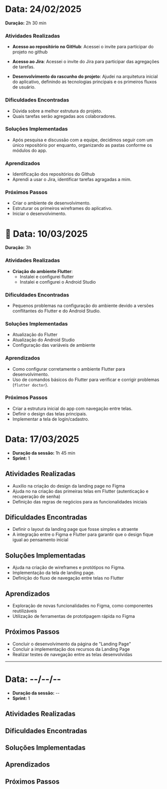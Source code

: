 # Data: 24/02/2025  
**Duração:** 2h 30 min

### Atividades Realizadas  
- **Acesso ao repositório no GitHub**: Acessei o invite para participar do projeto no github

- **Acesso ao Jira**: Acessei o invite do Jira para participar das agregações de tarefas. 

- **Desenvolvimento do rascunho do projeto**: Ajudei na arquitetura inicial do aplicativo, definindo as tecnologias principais e os primeiros fluxos de usuário.  

### Dificuldades Encontradas  
- Dúvida sobre a melhor estrutura do projeto.
- Quais tarefas serão agregadas aos colaboradores.

### Soluções Implementadas  
- Após pesquisa e discussão com a equipe, decidimos seguir com um único repositório por enquanto, organizando as pastas conforme os módulos do app.  

### Aprendizados  
- Identificação dos repositórios do Github
- Aprendi a usar o Jira, identificar tarefas agragadas a mim.  

### Próximos Passos  
- Criar o ambiente de desenvolvimento.  
- Estruturar os primeiros wireframes do aplicativo. 
- Iniciar o desenvolvimento. 

# 📅 Data: 10/03/2025  
**Duração:** 3h

### Atividades Realizadas  
- **Criação do ambiente Flutter**:  
  - Instalei e configurei flutter  
  - Instalei e configurei o Android Studio 

### Dificuldades Encontradas  
- Pequenos problemas na configuração do ambiente devido a versões conflitantes do Flutter e do Android Studio.

### Soluções Implementadas  
- Atualização do Flutter
- Atualização do Android Studio
- Configuração das variáveis de ambiente

### Aprendizados  
- Como configurar corretamente o ambiente Flutter para desenvolvimento.  
- Uso de comandos básicos do Flutter para verificar e corrigir problemas (`flutter doctor`). 

### Próximos Passos  
- Criar a estrutura inicial do app com navegação entre telas.
- Definir o design das telas principais.
- Implementar a tela de login/cadastro. 

# Data: 17/03/2025
- **Duração da sessão:** 1h 45 min
- **Sprint:** 1

## Atividades Realizadas

- Auxilio na criação do design da landing page no Figma
- Ajuda no na criação das primeiras telas em Flutter (autenticação e recuperação de senha)
- Definição das regras de negócios para as funcionalidades iniciais

## Dificuldades Encontradas

- Definir o layout da landing page que fosse simples e atraente
- A integração entre o Figma e Flutter para garantir que o design fique igual ao pensamento inicial

## Soluções Implementadas

- Ajuda na criação de wireframes e protótipos no Figma.
- Implementação da tela de landing page.
- Definição do fluxo de navegação entre telas no Flutter

## Aprendizados

- Exploração de novas funcionalidades no Figma, como componentes reutilizáveis
- Utilização de ferramentas de prototipagem rápida no Figma

## Próximos Passos

- Concluir o desenvolvimento da página de "Landing Page"
- Concluir a implementação dos recursos da Landing Page
- Realizar testes de navegação entre as telas desenvolvidas

---

# Data: --/--/--
- **Duração da sessão:** --
- **Sprint:** 1

## Atividades Realizadas


## Dificuldades Encontradas


## Soluções Implementadas


## Aprendizados


## Próximos Passos
